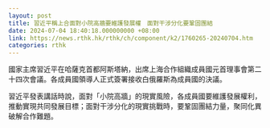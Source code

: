 ```yaml
---
layout: post
title: 習近平稱上合面對小院高牆要維護發展權　面對干涉分化要鞏固團結
date: 2024-07-04 18:40:18.000000000 +08:00
link: https://news.rthk.hk/rthk/ch/component/k2/1760265-20240704.htm
categories: rthk
---
```


國家主席習近平在哈薩克首都阿斯塔納，出席上海合作組織成員國元首理事會第二十四次會議。各成員國領導人正式簽署接收白俄羅斯為成員國的決議。

習近平發表講話時說，面對「小院高牆」的現實風險，各成員國要維護發展權利，推動實現共同發展目標；面對干涉分化的現實挑戰時，要鞏固團結力量，聚同化異破解合作難題。

